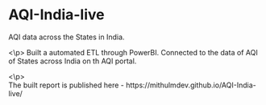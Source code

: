 # AQI-India-live
AQI data across the States in India.

<p>  <\p>
Built a automated ETL through PowerBI. Connected to the data of AQI of States across India on th AQI portal. 
<p> <\p><br>
The built report is published here - https://mithulmdev.github.io/AQI-India-live/ 
